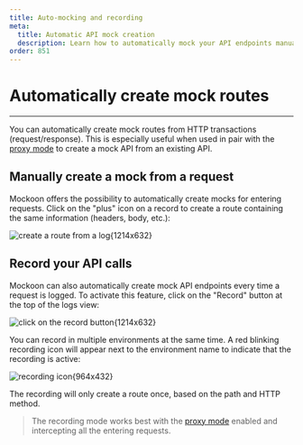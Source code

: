 ```yaml
---
title: Auto-mocking and recording
meta:
  title: Automatic API mock creation
  description: Learn how to automatically mock your API endpoints manually or by recording entering requests
order: 851
---
```


# Automatically create mock routes

---

You can automatically create mock routes from HTTP transactions (request/response). This is especially useful when used in pair with the [proxy mode](docs:proxy-mode) to create a mock API from an existing API.

## Manually create a mock from a request

Mockoon offers the possibility to automatically create mocks for entering requests. Click on the "plus" icon on a record to create a route containing the same information (headers, body, etc.):

![create a route from a log{1214x632}](docs-img:logs-auto-mocking.png)

## Record your API calls

Mockoon can also automatically create mock API endpoints every time a request is logged. To activate this feature, click on the "Record" button at the top of the logs view:

![click on the record button{1214x632}](docs-img:logs-start-recording.png)

You can record in multiple environments at the same time. A red blinking recording icon will appear next to the environment name to indicate that the recording is active:

![recording icon{964x432}](docs-img:logs-recording-in-progress.png)

The recording will only create a route once, based on the path and HTTP method.

> The recording mode works best with the [proxy mode](docs:proxy-mode) enabled and intercepting all the entering requests.
